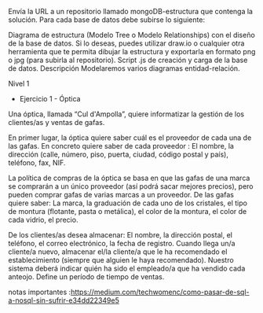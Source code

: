 Envía la URL a un repositorio llamado mongoDB-estructura que contenga la solución. Para cada base de datos debe subirse lo siguiente:

Diagrama de estructura (Modelo Tree o Modelo Relationships) con el diseño de la base de datos. Si lo deseas, puedes utilizar draw.io o cualquier otra herramienta que te permita dibujar la estructura y exportarla en formato png o jpg (para subirla al repositorio).
Script .js de creación y carga de la base de datos.
Descripción
Modelaremos varios diagramas entidad-relación.

Nivel 1
- Ejercicio 1 - Óptica

Una óptica, llamada “Cul d'Ampolla”, quiere informatizar la gestión de los clientes/as y ventas de gafas.

En primer lugar, la óptica quiere saber cuál es el proveedor de cada una de las gafas. En concreto quiere saber de cada proveedor : El nombre, la dirección (calle, número, piso, puerta, ciudad, código postal y país), teléfono, fax, NIF.

La política de compras de la óptica se basa en que las gafas de una marca se comprarán a un único proveedor (así podrá sacar mejores precios), pero pueden comprar gafas de varias marcas a un proveedor. De las gafas quiere saber: La marca, la graduación de cada uno de los cristales, el tipo de montura (flotante, pasta o metálica), el color de la montura, el color de cada vidrio, el precio.

De los clientes/as desea almacenar: El nombre, la dirección postal, el teléfono, el correo electrónico, la fecha de registro.
Cuando llega un/a cliente/a nuevo, almacenar el/la cliente/a que le ha recomendado el establecimiento (siempre que alguien le haya recomendado).
Nuestro sistema deberá indicar quién ha sido el empleado/a que ha vendido cada anteojo. Define un período de tiempo de ventas.


notas importantes :https://medium.com/techwomenc/como-pasar-de-sql-a-nosql-sin-sufrir-e34dd22349e5
